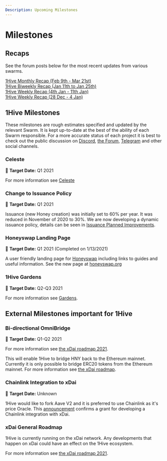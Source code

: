```yaml
---
Description: Upcoming Milestones
---
```


# Milestones

## Recaps

See the forum posts below for the most recent updates from various swarms.

[1Hive Monthly Recap \(Feb 9th - Mar 21st\)](https://forum.1hive.org/t/1hive-monthly-recap-february-9th-to-march-21/3139/1)  
[1Hive Biweekly Recap \(Jan 11th to Jan 25th\)](https://forum.1hive.org/t/1hive-biweekly-recap-january-11th-to-january-25th/2001)  
[1Hive Weekly Recap \(4th Jan - 11th Jan\)](https://forum.1hive.org/t/1hive-weekly-recap-cw-53-4th-jan-11th-jan/1815)  
[1Hive Weekly Recap \(28 Dec - 4 Jan\)](https://forum.1hive.org/t/1hive-weekly-recap-cw-52-28-dec-4-jan/1765)

## 1Hive Milestones

These milestones are rough estimates specified and updated by the relevant Swarm. It is kept up-to-date at the best of the ability of each Swarm responsible. For a more accurate status of each project it is best to check out the public discussion on [Discord](https://discord.com/invite/P4rRDUKTAU), [the Forum](https://forum.1hive.org/), [Telegram](https://t.me/honeyswapDEX) and other social channels.

### **Celeste**

🎯 **Target Date:** Q1 2021

For more information see [Celeste](celeste.md)

### **Change to Issuance Policy**

🎯 **Target Date:** Q1 2021

Issuance \(new Honey creation\) was initially set to 60% per year. It was reduced in November of 2020 to 30%. We are now developing a dynamic issuance policy, details can be seen in [Issuance Planned Improvements](honey/planned-improvements.md#dynamic-issuance-policy).

### **Honeyswap Landing Page**

🎯 **Target Date:** Q1 2021 \(Completed on 1/13/2021\)

A user friendly landing page for [Honeyswap](honeyswap/) including links to guides and useful information. See the new page at [honeyswap.org](https://honeyswap.org/#/swap)

### 1Hive Gardens

🎯 **Target Date:** Q2-Q3 2021

For more information see [Gardens](gardens/).

## External Milestones important for 1Hive

### **Bi-directional** OmniBridge

🎯 **Target Date:** Q1-Q2 2021

For more information see [the xDai roadmap 2021](https://www.xdaichain.com/about-xdai/roadmap/2021-roadmap).

This will enable 1Hive to bridge HNY back to the Ethereum mainnet. Currently it is only possible to bridge ERC20 tokens from the Ethereum mainnet. For more information see [the xDai roadmap](https://www.xdaichain.com/about-xdai/roadmap#omnibridge-phase-2).

### Chainlink Integration to xDai

🎯 **Target Date:** Unknown

1Hive would like to fork Aave V2 and it is preferred to use Chainlink as it's price Oracle. This [announcement](https://blog.chain.link/protofire-receives-a-chainlink-community-grant-for-an-integration-with-xdai/) confirms a grant for developing a Chainlink integration with xDai.

### xDai General Roadmap

1Hive is currently running on the xDai network. Any developments that happen on xDai could have an effect on the 1Hive ecosystem.

For more information see [the xDai roadmap 2021](https://www.xdaichain.com/about-xdai/roadmap/2021-roadmap).

